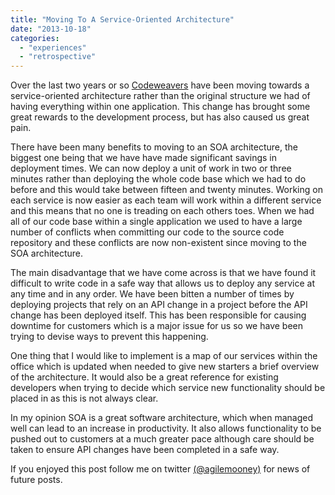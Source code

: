 ```yaml
---
title: "Moving To A Service-Oriented Architecture"
date: "2013-10-18"
categories: 
  - "experiences"
  - "retrospective"
---
```


Over the last two years or so [Codeweavers](http://codeweavers.net/) have been moving towards a service-oriented architecture rather than the original structure we had of having everything within one application. This change has brought some great rewards to the development process, but has also caused us great pain.

There have been many benefits to moving to an SOA architecture, the biggest one being that we have have made significant savings in deployment times. We can now deploy a unit of work in two or three minutes rather than deploying the whole code base which we had to do before and this would take between fifteen and twenty minutes. Working on each service is now easier as each team will work within a different service and this means that no one is treading on each others toes. When we had all of our code base within a single application we used to have a large number of conflicts when committing our code to the source code repository and these conflicts are now non-existent since moving to the SOA architecture.

The main disadvantage that we have come across is that we have found it difficult to write code in a safe way that allows us to deploy any service at any time and in any order. We have been bitten a number of times by deploying projects that rely on an API change in a project before the API change has been deployed itself. This has been responsible for causing downtime for customers which is a major issue for us so we have been trying to devise ways to prevent this happening.

One thing that I would like to implement is a map of our services within the office which is updated when needed to give new starters a brief overview of the architecture. It would also be a great reference for existing developers when trying to decide which service new functionality should be placed in as this is not always clear.

In my opinion SOA is a great software architecture, which when managed well can lead to an increase in productivity. It also allows functionality to be pushed out to customers at a much greater pace although care should be taken to ensure API changes have been completed in a safe way.

If you enjoyed this post follow me on twitter [(@agilemooney)](http://www.twitter.com/agilemooney) for news of future posts.
